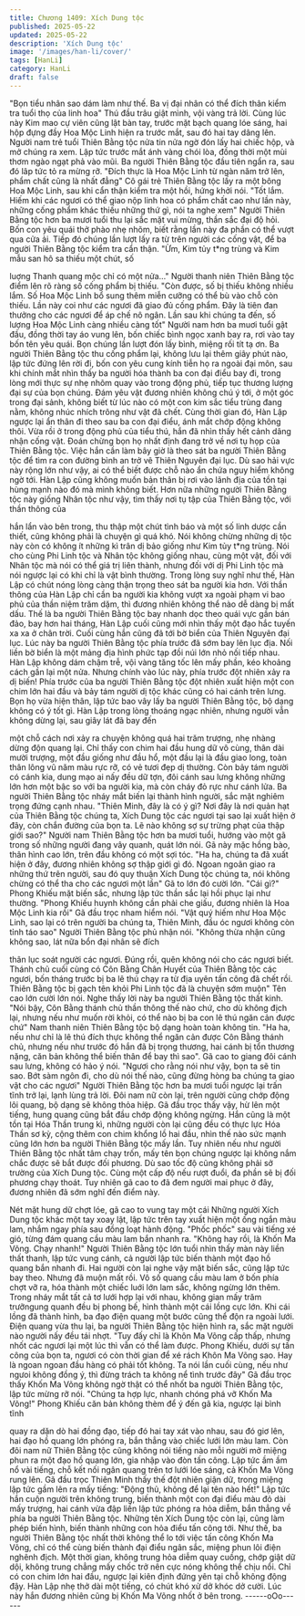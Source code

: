 ```yaml
---
title: Chương 1409: Xích Dung tộc
published: 2025-05-22
updated: 2025-05-22
description: 'Xích Dung tộc'
image: '/images/han-li/cover/'
tags: [HanLi]
category: HanLi
draft: false
---
```


"Bọn tiểu nhân sao dám làm như thế. Ba vị đại nhân có thể đích
thân kiểm tra tuổi thọ của linh hoa" Thú đầu trâu giật mình, vội
vàng trả lời.
Cùng lúc này Kim mao cự viên cũng lật bàn tay, trước mặt bạch
quang lóe sáng, hai hộp đựng đầy Hoa Mộc Linh hiện ra trước
mắt, sau đó hai tay dâng lên.
Người nam trẻ tuổi Thiên Bằng tộc nửa tin nửa ngờ đón lấy hai
chiếc hộp, và mở chúng ra xem.
Lập tức trước mắt ánh vàng chói lòa, đồng thời một mùi thơm
ngào ngạt phả vào mũi.
Ba người Thiên Bằng tộc đầu tiên ngẩn ra, sau đó lâp tức tỏ ra
mừng rỡ.
"Đích thực là Hoa Mộc Linh từ ngàn năm trở lên, phẩm chất cũng
là nhất đẳng" Cô gái trẻ Thiên Bằng tộc lấy ra một bông Hoa Mộc
Linh, sau khi cẩn thận kiểm tra một hồi, hứng khởi nói.
"Tốt lắm. Hiếm khi các ngươi có thể giao nộp linh hoa có phẩm
chất cao như lần này, những cống phẩm khác thiếu những thứ gì,
nói ta nghe xem" Người Thiên Bằng tộc hơn ba mươi tuổi thu lại
sắc mặt vui mừng, thần sắc đại độ hỏi.
Bốn con yêu quái thở phào nhẹ nhõm, biết rằng lần này đa phần
có thể vượt qua cửa ải.
Tiếp đó chúng lần lượt lấy ra từ trên người các cống vật, để ba
người Thiên Bằng tộc kiểm tra cẩn thận.
"Ừm, Kim tủy t*ng trùng và Kim mẫu san hô sa thiếu một chút, số

luợng Thanh quang mộc chỉ có một nửa…" Người thanh niên
Thiên Bằng tộc điểm lên rõ ràng số cống phẩm bị thiếu.
"Còn được, số bị thiếu không nhiều lắm. Số Hoa Mộc Linh bổ
sung thêm miễn cưỡng có thể bù vào chỗ còn thiếu. Lần này coi
như các ngươi đã giao đủ cống phẩm. Đây là tiên đan thưởng cho
các ngươi để áp chế nô ngân. Lần sau khi chúng ta đến, số lượng
Hoa Mộc Linh càng nhiều càng tốt" Người nam hơn ba muơi tuổi
gật đầu, đồng thời tay áo vung lên, bốn chiếc bình ngọc xanh bay
ra, rơi vào tay bốn tên yêu quái. Bọn chúng lần lượt đón lấy bình,
miệng rối tít tạ ơn.
Ba người Thiên Bằng tộc thu cống phẩm lại, không lưu lại thêm
giây phút nào, lập tức đứng lên rời đi, bốn con yêu cung kính tiễn
họ ra ngoài đại môn, sau khi chính mắt nhìn thấy ba người hóa
thành ba con đại điểu bay đi, trong lòng mới thực sự nhẹ nhõm
quay vào trong động phủ, tiếp tục thương lượng đại sự của bọn
chúng.
Đám yêu vật đương nhiên không chú ý tới, ở một góc trong đại
sảnh, không biết từ lúc nào có một con kim sắc tiểu trùng đang
nằm, không nhúc nhích trông như vật đã chết.
Cùng thời gian đó, Hàn Lập ngược lại ẩn thân đi theo sau ba con
đại điểu, ánh mắt chớp động không thôi.
Vừa rồi ở trong động phủ của tiểu thú, hắn đã nhìn thấy hết cảnh
dâng nhận cống vật. Đoán chừng bọn họ nhất định đang trở về
nơi tụ họp của Thiên Bằng tộc.
Việc hắn cần làm bây giờ là theo sát ba người Thiên Bằng tộc để
tìm ra con đường bình an trở vê Thiên Nguyên đại lục.
Dù sao hải vực này rộng lớn như vậy, ai có thể biết được chỗ nào
ẩn chứa nguy hiểm không ngờ tới. Hàn Lập cũng không muốn
bản thân bị rơi vào lãnh địa của tồn tại hùng mạnh nào đó mà
mình không biết.
Hơn nữa những người Thiên Bằng tộc này giống Nhân tộc như
vậy, tìm thấy nơi tụ tập của Thiên Bằng tộc, với thần thông của

hắn lẩn vào bên trong, thu thập một chút tình báo và một số linh
dược cần thiết, cũng không phải là chuyện gì quá khó.
Nói không chừng những dị tộc này còn có không ít những kì trân
dị bảo giống như Kim tủy t*ng trùng.
Nói cho cùng Phi Linh tộc và Nhân tộc không giống nhau, cùng
một vật, đối với Nhân tộc mà nói có thể giá trị liên thành, nhưng
đối với dị Phi Linh tộc mà nói ngược lại có khi chỉ là vật bình
thường.
Trong lòng suy nghĩ như thế, Hàn Lập có chút nóng lòng càng
thận trọng theo sát ba người kia hơn. Với thần thông của Hàn Lập
chỉ cần ba người kia không vượt xa ngoài phạm vi bao phủ của
thần niệm trăm dặm, thì đương nhiên không thể nào dễ dàng bị
mất dấu.
Thế là ba người Thiên Bằng tộc bay nhanh dọc theo quái vực gần
bán đảo, bay hơn hai tháng, Hàn Lập cuối cũng mới nhìn thấy
một đạo hắc tuyến xa xa ở chân trời.
Cuối cùng hắn cũng đã tới bờ biển của Thiên Nguyên đại lục.
Lúc này ba người Thiên Bằng tộc phía trước đã sớm bay lên lục
địa.
Nối liền bờ biển là một mảng địa hình phức tạp đồi núi lớn nhỏ nối
tiếp nhau.
Hàn Lập không dám chậm trễ, vội vàng tăng tốc lên mấy phần,
kéo khoảng cách gần lại một nửa.
Nhưng chính vào lúc này, phía trước đột nhiên xảy ra dị biến!
Phía trước của ba người Thiên Bằng tộc đột nhiên xuất hiện một
con chim lớn hai đầu và bảy tám người dị tộc khác cũng có hai
cánh trên lưng.
Bọn họ vừa hiện thân, lập tức bao vây lấy ba người Thiên Bằng
tộc, bộ dạng không có ý tốt gì. Hàn Lập trong lòng thoáng ngạc
nhiên, nhưng người vẫn không dừng lại, sau giây lát đã bay đến

một chỗ cách nơi xảy ra chuyện không quá hai trăm trượng, nhẹ
nhàng dừng độn quang lại.
Chỉ thấy con chim hai đầu hung dữ vô cùng, thân dài mười
trượng, một đầu giống như đầu hổ, một đầu lại là đầu giao long,
toàn thân lông vũ năm màu rực rỡ, có vẻ tươi đẹp dị thường. Còn
bảy tám người có cánh kia, dung mạo ai nấy đều dữ tợn, đôi cánh
sau lưng không những lớn hơn một bậc so với ba người kia, mà
còn cháy đỏ rực như cánh lửa.
Ba người Thiên Bằng tộc nháy mắt biến lại thành hình người, sắc
mặt nghiêm trọng đứng cạnh nhau.
"Thiên Minh, đây là có ý gì? Nơi đây là nơi quản hạt của Thiên
Bằng tộc chúng ta, Xích Dung tộc các ngươi tại sao lại xuất hiện ở
đây, còn chắn đường của bọn ta. Lẽ nào không sợ sự trừng phạt
của thập giới sao?"
Người nam Thiên Bằng tộc hơn ba mươi tuổi, hướng vào một gã
trong số những người đang vây quanh, quát lớn nói.
Gã này mặc hồng bào, thân hình cao lớn, trên đầu không có một
sợi tóc.
"Ha ha, chúng ta đã xuất hiện ở đây, đương nhiên không sợ thập
giới gì đó. Ngoan ngoãn giao ra những thứ trên người, sau đó quy
thuận Xích Dung tộc chúng ta, nói không chừng có thể tha cho
các ngươi một lần" Gã to lớn đó cười lớn.
"Cái gì?" Phong Khiếu mặt biến sắc, nhưng lập tức thần sắc lại
hồi phục lại như thường.
"Phong Khiếu huynh không cần phải che giấu, đương nhiên là
Hoa Mộc Linh kia rồi" Gã đầu trọc nham hiểm nói.
"Vật quý hiếm như Hoa Mộc Linh, sao lại có trên người ba chúng
ta, Thiên Minh, đầu óc ngươi không còn tỉnh táo sao" Người Thiên
Bằng tộc phủ nhận nói.
"Không thừa nhận cũng không sao, lát nữa bổn đại nhân sẽ đích

thân lục soát người các ngươi. Đúng rồi, quên không nói cho các
ngươi biết. Thánh chủ cuối cùng có Côn Bằng Chân Huyết của
Thiên Bằng tộc các ngươi, bốn tháng trước bị ba lê thú chạy ra từ
địa uyên tấn công đã chết rồi. Thiên Bằng tộc bị gạch tên khỏi Phi
Linh tộc đã là chuyện sớm muộn" Tên cao lớn cười lớn nói.
Nghe thấy lời này ba người Thiên Bằng tộc thất kinh.
"Nói bậy, Côn Bằng thánh chủ thần thông thế nào chứ, cho dù
không địch lại, nhưng nếu như muốn rời khỏi, có thể nào bị ba
con lê thú ngăn cản được chứ" Nam thanh niên Thiên Bằng tộc bộ
dạng hoàn toàn không tin.
"Ha ha, nếu như chỉ là lê thú đích thực không thể ngăn cản được
Côn Bằng thánh chủ, nhưng nếu như trước đó hắn đã bị trọng
thương, hai cánh bị tổn thương nặng, căn bản không thể biến
thân để bay thì sao".
Gã cao to giang đôi cánh sau lưng, không có hảo ý nói.
"Ngươi cho rằng nói như vậy, bọn ta sẽ tin sao. Bớt sàm ngôn đi,
cho dù nói thế nào, cũng đừng hòng ba chúng ta giao vật cho các
ngươi" Người Thiên Bằng tộc hơn ba mươi tuổi ngược lại trấn
tĩnh trở lại, lạnh lùng trả lời.
Đôi nam nữ còn lại, trên người cũng chớp động lôi quang, bộ
dạng sẽ không thỏa hiệp. Gã đầu trọc thấy vậy, hừ lên một tiếng,
hung quang cũng bắt đầu chớp động không ngừng.
Hắn cũng là một tồn tại Hóa Thần trung kì, những người còn lại
cũng đều có thực lực Hóa Thần sơ kỳ, cộng thêm con chim khổng
lồ hai đầu, nhìn thế nào sức mạnh cũng lớn hơn ba người Thiên
Bằng tộc mấy lần. Tuy nhiên nếu như người Thiên Bằng tộc nhất
tâm chạy trốn, mấy tên bọn chúng ngược lại không nắm chắc
được sẽ bắt được đối phương.
Dù sao tốc độ cũng không phải sở trường của Xích Dung tộc.
Cùng một cấp độ nếu rượt đuổi, đa phần sẽ bị đối phương chạy
thoát. Tuy nhiên gã cao to đã đem người mai phục ở đây, đương
nhiên đã sớm nghĩ đến điểm này.

Nét mặt hung dữ chợt lóe, gã cao to vung tay một cái
Những người Xích Dung tộc khác một tay xoay lật, lập tức trên
tay xuất hiện một ống ngắn màu lam, nhắm ngay phía sau đồng
loạt hành động.
"Phốc phốc" sau vài tiếng xé gió, từng đám quang cầu màu lam
bắn nhanh ra.
"Không hay rồi, là Khốn Ma Võng. Chạy nhanh!" Người Thiên
Bằng tộc lớn tuổi nhìn thấy màn này liền thất thanh, lập tức vung
cánh, cả người lập tức biến thành một đạo hồ quang bắn nhanh
đi.
Hai người còn lại nghe vậy mặt biến sắc, cũng lập tức bay theo.
Nhưng đã muộn mất rồi.
Vô số quang cầu màu lam ở bốn phía chợt vỡ ra, hóa thành một
chiếc luới lớn lam sắc, không ngừng lớn thêm.
Trong nháy mắt tất cả tơ lưới hợp lại với nhau, không gian mấy
trăm trưỡngung quanh đều bị phong bế, hình thành một cái lồng
cực lớn. Khi cái lồng đã thành hình, ba đạo điện quang một bước
cũng thể độn ra ngoài lưới.
Điện quang vừa thu lại, ba người Thiên Bằng tộc hiện hình ra, sắc
mặt người nào người nấy đều tái nhợt.
"Tuy đấy chỉ là Khôn Ma Võng cấp thấp, nhưng nhốt các ngươi lại
một lúc thì vẫn có thể làm được. Phong Khiếu, dưới sự tấn công
của bọn ta, ngươi có còn thời gian để xé rách Khôn Ma Võng sao.
Hay là ngoan ngoan đầu hàng có phải tốt không. Ta nói lần cuối
cùng, nếu như ngưoi không đồng ý, thì đừng trách ta không nể
tình trước đây" Gã đầu trọc thấy Khốn Ma Võng không ngờ thật
có thể nhốt ba người Thiên Bằng tộc, lập tức mừng rỡ nói.
"Chúng ta hợp lực, nhanh chóng phá vỡ Khốn Ma Võng!" Phong
Khiếu căn bản không thèm để ý đến gã kia, ngược lại bình tĩnh

quay ra dặn dò hai đồng đạo, tiếp đó hai tay xát vào nhau, sau đó
giơ lên, hai đạo hồ quang lớn phóng ra, bắn thẳng vào chiếc lưới
lớn màu lam.
Còn đôi nam nữ Thiên Bằng tộc cũng không nói tiếng nào mỗi
người mở miệng phun ra một đạo hồ quang lớn, gia nhập vào đòn
tấn công.
Lập tức ầm ầm nổ vài tiếng, chỗ kết nối ngân quang trên tơ lưới
lóe sáng, cả Khốn Ma Võng rung lên.
Gã đầu trọc Thiên Minh thấy thế đột nhiên giận dữ, trong miệng
lập tức gầm lên ra mấy tiếng: "Động thủ, không để lại tên nào
hết!"
Lập tức hắn cuộn người trên không trung, biến thành một con đại
điểu màu đỏ dài mấy trượng, hai cánh vừa đập liền lập tức phóng
ra hỏa diễm, bắn thẳng về phía ba người Thiên Bằng tộc.
Những tên Xích Dung tộc còn lại, cũng làm phép biến hình, biến
thành những con hỏa điểu tấn công tới.
Như thế, ba người Thiên Bằng tộc nhất thời không thể lo tới việc
tấn công Khốn Ma Võng, chỉ có thể cùng biến thành đại điểu ngân
sắc, miệng phun lôi điện nghênh địch.
Một thời gian, không trung hỏa diễm quay cuồng, chớp giật dữ
dội, không trung chẳng mấy chốc trở nên cực nóng không thể
chịu nổi.
Chỉ có con chim lớn hai đầu, ngược lại kiên định đứng yên tại chỗ
không động đậy.
Hàn Lập nhẹ thở dài một tiếng, có chút khó xử dở khóc dở cười.
Lúc này hắn đương nhiên cũng bị Khốn Ma Võng nhốt ở bên
trong.
------oOo------
